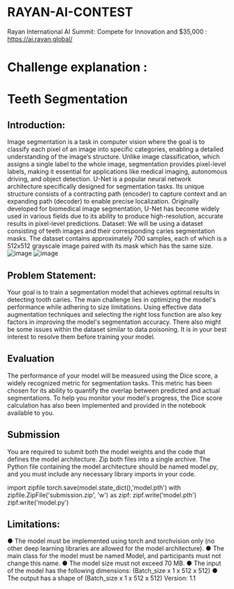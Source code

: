 # RAYAN-AI-CONTEST
Rayan International AI Summit: Compete for Innovation and $35,000 : https://ai.rayan.global/
# Challenge explanation :
# Teeth Segmentation
## Introduction:
Image segmentation is a task in computer vision where the goal is to classify each pixel of an
image into specific categories, enabling a detailed understanding of the image’s structure. Unlike
image classification, which assigns a single label to the whole image, segmentation provides
pixel-level labels, making it essential for applications like medical imaging, autonomous driving,
and object detection.
U-Net is a popular neural network architecture specifically designed for segmentation tasks. Its
unique structure consists of a contracting path (encoder) to capture context and an expanding
path (decoder) to enable precise localization. Originally developed for biomedical image
segmentation, U-Net has become widely used in various fields due to its ability to produce
high-resolution, accurate results in pixel-level predictions.
Dataset:
We will be using a dataset consisting of teeth images and their corresponding caries
segmentation masks. The dataset contains approximately 700 samples, each of which is a
512x512 grayscale image paired with its mask which has the same size.
![image](https://github.com/user-attachments/assets/7e1d65ec-5dc9-40ff-9e5f-97d431b3e949)  ![image](https://github.com/user-attachments/assets/a491101f-6c37-4232-a66d-ea8870aac991)

## Problem Statement:
Your goal is to train a segmentation model that achieves optimal results in detecting tooth caries.
The main challenge lies in optimizing the model's performance while adhering to size
limitations. Using effective data augmentation techniques and selecting the right loss function are
also key factors in improving the model's segmentation accuracy.
There also might be some issues within the dataset similar to data poisoning. It is in your best
interest to resolve them before training your model.
## Evaluation
The performance of your model will be measured using the Dice score, a widely recognized
metric for segmentation tasks. This metric has been chosen for its ability to quantify the overlap
between predicted and actual segmentations. To help you monitor your model's progress, the
Dice score calculation has also been implemented and provided in the notebook available to you.
## Submission
You are required to submit both the model weights and the code that defines the model
architecture. Zip both files into a single archive. The Python file containing the model
architecture should be named model.py, and you must include any necessary library imports in
your code.

import zipfile
torch.save(model.state_dict(),'model.pth')
with zipfile.ZipFile('submission.zip', 'w') as zipf:
zipf.write('model.pth')
zipf.write('model.py')

## Limitations:
● The model must be implemented using torch and torchvision only (no other deep
learning libraries are allowed for the model architecture).
● The main class for the model must be named Model, and participants must not change
this name.
● The model size must not exceed 70 MB.
● The input of the model has the following dimensions: (Batch_size x 1 x 512 x 512)
● The output has a shape of (Batch_size x 1 x 512 x 512)
Version: 1.1
